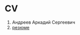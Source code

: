 # CV

1) Андреев Аркадий Сергеевич
2) [резюме](https://toobrainless.github.io/cv/GimranovArtur.pdf)
